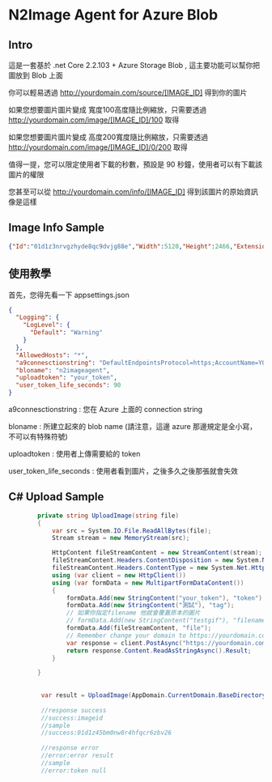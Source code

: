 # N2Image Agent for Azure Blob

Intro
----
這是一套基於 .net Core 2.2.103 + Azure Storage Blob , 這主要功能可以幫你把圖放到 Blob 上面 

你可以輕易透過 http://yourdomain.com/source/[IMAGE_ID] 得到你的圖片

如果您想要圖片圖片變成 寬度100高度隨比例縮放，只需要透過 http://yourdomain.com/image/[IMAGE_ID]/100 取得

如果您想要圖片圖片變成 高度200寬度隨比例縮放，只需要透過 http://yourdomain.com/image/[IMAGE_ID]/0/200 取得

值得一提，您可以限定使用者下載的秒數，預設是 90 秒鐘，使用者可以有下載該圖片的權限

您甚至可以從 http://yourdomain.com/info/[IMAGE_ID] 得到該圖片的原始資訊像是這樣


Image Info Sample
----
```json
{"Id":"01d1z3nrvgzhyde8qc9dvjg88e","Width":5120,"Height":2466,"Extension":"jpeg","Tag":"測試"}
```

使用教學
----
首先，您得先看一下 appsettings.json

```json
{
  "Logging": {
    "LogLevel": {
      "Default": "Warning"
    }
  },
  "AllowedHosts": "*",
  "a9connesctionstring": "DefaultEndpointsProtocol=https;AccountName=YOUR_ACCOUNT_NAME;AccountKey=YOUR_ACCOUNT_KEY;EndpointSuffix=core.windows.net",
  "bloname": "n2imageagent",
  "uploadtoken": "your_token",
  "user_token_life_seconds": 90
}

```
a9connesctionstring : 您在 Azure 上面的 connection string 

bloname : 所建立起來的 blob name (請注意，這邊 azure 那邊規定是全小寫，不可以有特殊符號)

uploadtoken :  使用者上傳需要給的 token

user_token_life_seconds : 使用者看到圖片，之後多久之後那張就會失效 

C# Upload Sample
----
```C#
        private string UploadImage(string file)
        {
            var src = System.IO.File.ReadAllBytes(file);
            Stream stream = new MemoryStream(src);

            HttpContent fileStreamContent = new StreamContent(stream);
            fileStreamContent.Headers.ContentDisposition = new System.Net.Http.Headers.ContentDispositionHeaderValue("form-data") { Name = "file", FileName = "xxx.jpg" };
            fileStreamContent.Headers.ContentType = new System.Net.Http.Headers.MediaTypeHeaderValue("application/octet-stream");
            using (var client = new HttpClient())
            using (var formData = new MultipartFormDataContent())
            {
                formData.Add(new StringContent("your_token"), "token");
                formData.Add(new StringContent("測試"), "tag");
                // 如果你指定filename 他就會覆蓋原本的圖片
                // formData.Add(new StringContent("testgif"), "filename");
                formData.Add(fileStreamContent, "file");
                // Remember change your domain to https://yourdomain.com/api/upload to upload image.
                var response = client.PostAsync("https://yourdomain.com/api/upload", formData).Result;
                return response.Content.ReadAsStringAsync().Result;
            }

        }
        
        
         var result = UploadImage(AppDomain.CurrentDomain.BaseDirectory + "iphone7.jpg");
         
         //response success 
         //success:imageid
         //sample
         //success:01d1z45bm0nw8r4hfqcr6zbv26
         
         //response error
         //error:error result
         //sample
         //error:token null
```




